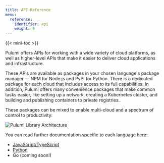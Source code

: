 ```yaml
---
title: API Reference
menu:
  reference:
    identifier: api
    weight: 9
---
```


{{< mini-toc >}}

Pulumi offers APIs for working with a wide variety of cloud platforms, as well
as higher-level APIs that make it easier to deliver cloud applications and
infrastructure.

These APIs are available as packages in your chosen language's package manager
&mdash; NPM for Node.js and PyPI for Python. There is a dedicated package for
each cloud that includes access to its full capabilities. In addition, Pulumi
offers many convenience packages that make common tasks easier, like setting
up a network, creating a Kubernetes cluster, and building and publishing containers
to private registries.

These packages can be mixed to enable multi-cloud and a spectrum of control to productivity:

![Pulumi Library Architecture](/images/docs/reference/pkg-arch-layers.png)

You can read further documentation specific to each language here:

* [JavaScript/TypeScript](nodejs)
* [Python](python)
* Go (coming soon!)
